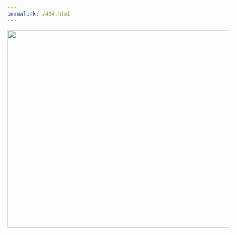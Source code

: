 ```yaml
---
permalink: /404.html
---
```

<html>
<body>
<img style="margin: auto;" src="https://http.cat/404" width="560" height="448">
</body>
</html>